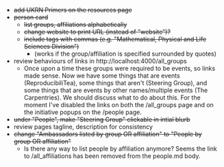 * ~~add UKRN Primers on the resources page~~
* ~~person card~~
    - ~~list groups, affiliations alphabetically~~
    - ~~change website to print URL (instead of "website")?~~
    - ~~include tags with commas (e.g. "Mathematical, Physical and Life Sciences Division")~~
        - (works if the group/affiliation is specified surrounded by quotes)
* review behaviours of links in http://localhost:4000/all_groups
    - Once upon a time these groups were required to be events, so links made sense. Now we have some things that are events (ReproducibiliTea), some things that aren't (Steering Group), and some things that are events by other names/multiple events (The Carpentries). We should discuss what to do about this. For the moment I've disabled the links on both the /all_groups page and on the initiative popups on the /people page.
* ~~under "People", make "Steering Group" clickable in intial blurb~~
* review pages tagline, description for consistency
* ~~change "Ambassadors listed by group OR affiliation" to "People by group OR affiliation"~~
    - Is there any way to list people by affiliation anymore? Seems the link to /all_affiliations has been removed from the people.md body.
